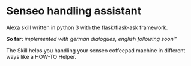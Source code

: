 # Senseo handling assistant

Alexa skill written in python 3 with the flask/flask-ask framework.

__So far:__ _implemented with german dialogues, english following soon&trade;_

The Skill helps you handling your senseo coffeepad machine in different ways like a HOW-TO Helper.

